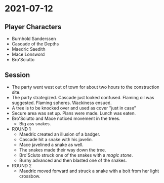 # 2021-07-12
## Player Characters
* Burnhold Sanderssen
* Cascade of the Depths
* Maedric Saedith
* Mace Lonsword
* Bro'Sciutto
## Session
* The party went west out of town for about two hours to the construction site.
* The party strategized. Cascade just looked confused. Flaming oil was suggested. Flaming spheres. Wackiness ensued.
* A tree is to be knocked over and used as cover "just in case"
* Secure area was set up. Plans were made. Lunch was eaten.
* Bro'Sciutto and Mace noticed movement in the trees.
	* Big ass snakes.
* ROUND 1
	* Maedric created an illusion of a badger.
	* Cascade hit a snake with his javelin.
	* Mace javelined a snake as well.
	* The snakes made their way down the tree.
	* Bro'Sciuto struck one of the snakes with a _magic stone_.
	* Burny advanced and then blasted one of the snakes.
* ROUND 2
	* Maedric moved forward and struck a snake with a bolt from her light crossbow.
<!--stackedit_data:
eyJoaXN0b3J5IjpbMTEwNjg5OTUwNiw2NzYzNzAwOTIsLTY2OD
U3MzkzNiwxNjE1MTA2NzcxLC0yMDM5NDYyMTI3LC0xMTgwMDk1
Nzk3LC0xOTg3NTExNDExLC01NTYyMzI3OTMsMTk2MzkyMzcxOS
wyNTMxNjQ2MzhdfQ==
-->
